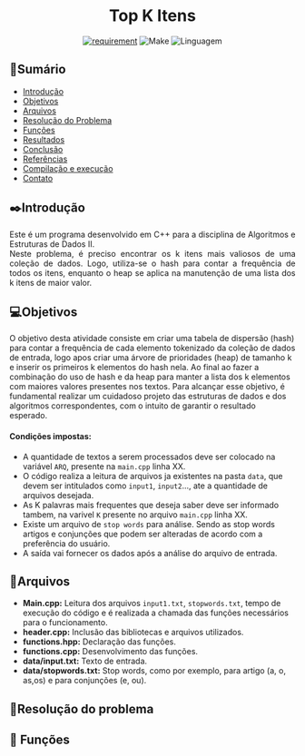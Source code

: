 <h1 align="center" font-size="200em"><b> Top K Itens </b></h1>

<div align = "center" >
<!-- imagem -->

[![requirement](https://img.shields.io/badge/IDE-Visual%20Studio%20Code-informational)](https://code.visualstudio.com/docs/?dv=linux64_deb)
![Make](https://img.shields.io/badge/Compilacao-Make-orange)
![Linguagem](https://img.shields.io/badge/Linguagem-C%2B%2B-blue)
</div>

## 📌Sumário
- [Introdução](#Introdução)
- [Objetivos](#Objetivos)
- [Arquivos](#Arquivos)
- [Resolução do Problema](#Resolução-do-problema)
- [Funções](#Funções)
- [Resultados](#Resultados)
- [Conclusão](#Conclusão)
- [Referências](#Referências)
- [Compilação e execução](#Compilação-e-execução)
- [Contato](#Contato)

## ✒️Introdução
<p align="justify">
Este é um programa desenvolvido em C++ para a disciplina de Algoritmos e Estruturas de Dados II. <br>
Neste problema, é preciso encontrar os k itens mais valiosos de uma coleção de dados. Logo, utiliza-se o hash para contar a frequência de todos os itens, enquanto o heap se aplica na manutenção de uma lista dos k itens de maior valor.
</p>

## 💻Objetivos

O objetivo desta atividade consiste em criar uma tabela de dispersão (hash) para contar a frequência de cada elemento tokenizado
da coleção de dados de entrada, logo apos criar uma árvore de prioridades (heap) de tamanho k e inserir os primeiros k elementos do
hash nela. Ao final ao fazer a combinação do uso de hash e da heap para manter a lista dos k elementos com maiores valores presentes nos textos. Para alcançar esse objetivo, é fundamental realizar um cuidadoso projeto das estruturas de dados e dos algoritmos correspondentes, com o intuito de garantir o resultado esperado.

<strong><h4>Condições impostas: </h4></strong>
- A quantidade de textos a serem processados deve ser colocado na variável `ARQ`, presente na `main.cpp` linha XX.
- O código realiza a leitura de arquivos ja existentes na pasta `data`, que devem ser intitulados como `input1`, `input2`..., ate a quantidade de arquivos desejada.
- As K palavras mais frequentes que deseja saber deve ser informado tambem, na varivel `K` presente no arquivo `main.cpp` linha XX.
- Existe um arquivo de ```stop words``` para análise. Sendo as stop words artigos e conjunções que podem ser alteradas de acordo com a preferência do usuário.
- A saída vai fornecer os dados após a análise do arquivo de entrada.

## 📄Arquivos
- <strong>Main.cpp:</strong> Leitura dos arquivos ```input1.txt```, ```stopwords.txt```,  tempo de execução do código e é realizada a chamada das funções necessários para o funcionamento.
- <strong>header.cpp:</strong> Inclusão das bibliotecas e arquivos utilizados.
- <strong>functions.hpp:</strong> Declaração das funções.
- <strong>functions.cpp:</strong> Desenvolvimento das funções. 
- <strong>data/input.txt:</strong> Texto de entrada.
- <strong>data/stopwords.txt:</strong> Stop words, como por exemplo, para artigo (a, o, as,os) e para conjunções (e, ou).

## 🔨Resolução do problema

## 🔨 Funções

